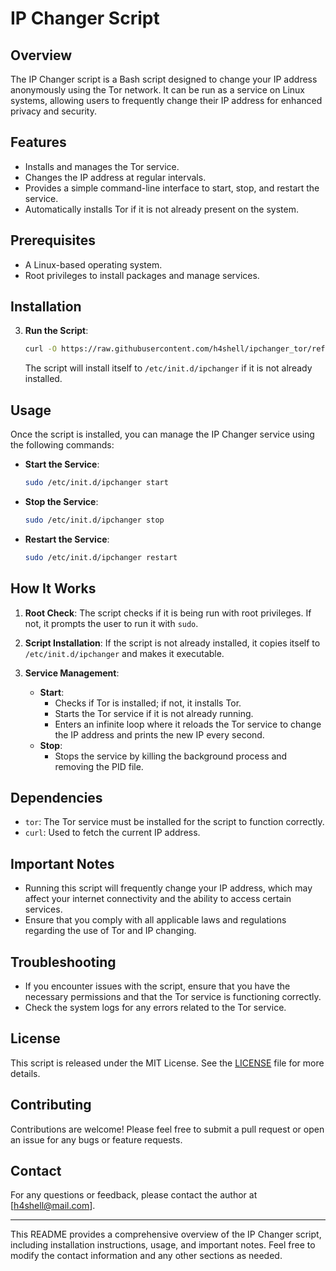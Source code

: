 # IP Changer Script

## Overview

The IP Changer script is a Bash script designed to change your IP address anonymously using the Tor network. It can be run as a service on Linux systems, allowing users to frequently change their IP address for enhanced privacy and security.

## Features

- Installs and manages the Tor service.
- Changes the IP address at regular intervals.
- Provides a simple command-line interface to start, stop, and restart the service.
- Automatically installs Tor if it is not already present on the system.

## Prerequisites

- A Linux-based operating system.
- Root privileges to install packages and manage services.

## Installation

3. **Run the Script**:

   ```bash
   curl -O https://raw.githubusercontent.com/h4shell/ipchanger_tor/refs/heads/main/install.sh | sudo bash install.sh
   ```

   The script will install itself to `/etc/init.d/ipchanger` if it is not already installed.

## Usage

Once the script is installed, you can manage the IP Changer service using the following commands:

- **Start the Service**:

  ```bash
  sudo /etc/init.d/ipchanger start
  ```

- **Stop the Service**:

  ```bash
  sudo /etc/init.d/ipchanger stop
  ```

- **Restart the Service**:
  ```bash
  sudo /etc/init.d/ipchanger restart
  ```

## How It Works

1. **Root Check**: The script checks if it is being run with root privileges. If not, it prompts the user to run it with `sudo`.

2. **Script Installation**: If the script is not already installed, it copies itself to `/etc/init.d/ipchanger` and makes it executable.

3. **Service Management**:
   - **Start**:
     - Checks if Tor is installed; if not, it installs Tor.
     - Starts the Tor service if it is not already running.
     - Enters an infinite loop where it reloads the Tor service to change the IP address and prints the new IP every second.
   - **Stop**:
     - Stops the service by killing the background process and removing the PID file.

## Dependencies

- `tor`: The Tor service must be installed for the script to function correctly.
- `curl`: Used to fetch the current IP address.

## Important Notes

- Running this script will frequently change your IP address, which may affect your internet connectivity and the ability to access certain services.
- Ensure that you comply with all applicable laws and regulations regarding the use of Tor and IP changing.

## Troubleshooting

- If you encounter issues with the script, ensure that you have the necessary permissions and that the Tor service is functioning correctly.
- Check the system logs for any errors related to the Tor service.

## License

This script is released under the MIT License. See the [LICENSE](LICENSE) file for more details.

## Contributing

Contributions are welcome! Please feel free to submit a pull request or open an issue for any bugs or feature requests.

## Contact

For any questions or feedback, please contact the author at [h4shell@mail.com].

---

This README provides a comprehensive overview of the IP Changer script, including installation instructions, usage, and important notes. Feel free to modify the contact information and any other sections as needed.
